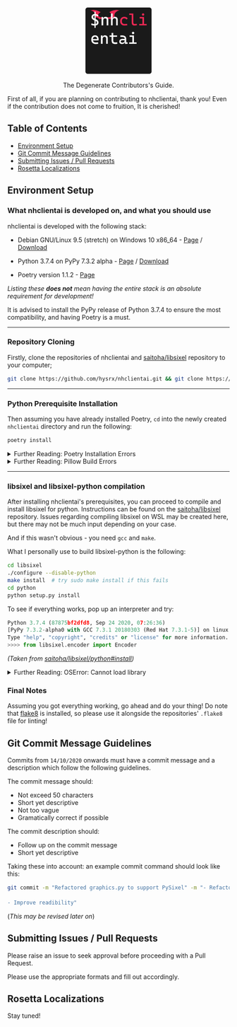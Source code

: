 <p align="center">
  <img height="150" style="margin-top:25px" src="https://raw.githubusercontent.com/hysrx/nhclientai/master/graphics/nhclientai-128.svg">
</p>

<p align="center">
  The Degenerate Contributors's Guide.
</p>

<!-- markdownlint-disable -->
First of all, if you are planning on contributing to nhclientai, thank you! Even if the contribution does not come to fruition, It is cherished!
<!-- markdownlint-restore -->

## Table of Contents

- [Environment Setup](#Environment-Setup)
- [Git Commit Message Guidelines](#Git-Commit-Message-Guidelines)
- [Submitting Issues / Pull Requests](#Submitting-Issues-/-Pull-Requests)
- [Rosetta Localizations](#Rosetta-Localizations)

## Environment Setup

### What nhclientai is developed on, and what you should use

nhclientai is developed with the following stack:

- Debian GNU/Linux 9.5 (stretch) on Windows 10 x86_64 -
[Page](https://docs.microsoft.com/en-us/windows/wsl/install-manual)
/ [Download](https://aka.ms/wsl-debian-gnulinux)

- Python 3.7.4 on PyPy 7.3.2 alpha - [Page](https://www.pypy.org/download.html)
/ [Download](https://downloads.python.org/pypy/pypy3.7-v7.3.2-linux64.tar.bz2)

- Poetry version 1.1.2 - [Page](https://python-poetry.org/)

*Listing these **does not** mean having the entire stack is an absolute
requirement for development!*

It is advised to install the PyPy release of Python 3.7.4 to ensure the most
compatibility, and having Poetry is a must.

---

### Repository Cloning

Firstly, clone the repositories of nhclientai and
[saitoha/libsixel](https://github.com/saitoha/libsixel) repository to your computer;

```bash
git clone https://github.com/hysrx/nhclientai.git && git clone https://github.com/saitoha/libsixel
```

---

### Python Prerequisite Installation

Then assuming you have already installed Poetry, `cd` into the newly created
`nhclientai` directory and run the following:

```bash
poetry install
```

<details>
  <summary>
    Further Reading: Poetry Installation Errors
  </summary>
  If using a fresh WSL Debian install you may get an OpenSSL related issue for
  the cryptography module.
  
  This can be resolved installing the developer package `libssl-dev` using the command
  `sudo apt-get install libssl-dev`. _Other distros may differ in needed packages._
</details>

<details>
  <summary>
    Further Reading: Pillow Build Errors
  </summary>
  If using PyPy, as of 13/10/2020, Pillow has not released wheels for
  PyPy7.3.2-alpha0, so Pillow builds from source.

  Errors regarding zlib and libjpeg can be resolved by installing the developer
  libraries via your distro's package manager. For Debian users, run
  `sudo apt-get install zlib1g-dev libjpeg-dev`
</details>

---

### libsixel and libsixel-python compilation

After installing nhclientai's prerequisites, you can proceed to compile and
install libsixel for python. Instructions can be found on the
[saitoha/libsixel](https://github.com/saitoha/libsixel/tree/master/python)
repository. Issues regarding compiling libsixel on WSL may be created here, but
there may not be much input depending on your case.

And if this wasn't obvious - you need `gcc` and `make`.

What I personally use to build libsixel-python is the following:

```bash
cd libsixel
./configure --disable-python
make install  # try sudo make install if this fails
cd python
python setup.py install
```

To see if everything works, pop up an interpreter and try:

```python
Python 3.7.4 (87875bf2dfd8, Sep 24 2020, 07:26:36)
[PyPy 7.3.2-alpha0 with GCC 7.3.1 20180303 (Red Hat 7.3.1-5)] on linux
Type "help", "copyright", "credits" or "license" for more information.
>>>> from libsixel.encoder import Encoder
```

_(Taken from [saitoha/libsixel/python#install](https://github.com/saitoha/libsixel/tree/master/python#install))_

<details>
  <summary>
    Further Reading: OSError: Cannot load library
  </summary>
  I do not know if this is good practice, but how I fixed the issue was with the
  following:
  
  ```bash
  # execute this in the root libsixel dir, not libsixel/python
  sudo cp src/.libs/* /usr/lib/ -r
  ```

</details>

### Final Notes

Assuming you got everything working, go ahead and do your thing! Do note that
[flake8](https://pypi.org/project/flake8) is installed, so please use it
alongside the repositories' `.flake8` file for linting!

## Git Commit Message Guidelines

Commits from `14/10/2020` onwards must have a commit message and a description
which follow the following guidelines.

The commit message should:

- Not exceed 50 characters
- Short yet descriptive
- Not too vague
- Gramatically correct if possible

The commit description should:

- Follow up on the commit message
- Short yet descriptive

Taking these into account: an example commit command should look like this:

```bash
git commit -m "Refactored graphics.py to support PySixel" -m "- Refactored all functions

- Improve readibility"
```

(_This may be revised later on_)

## Submitting Issues / Pull Requests

Please raise an issue to seek approval before proceeding with a Pull Request.

Please use the appropriate formats and fill out accordingly.

## Rosetta Localizations

Stay tuned!
